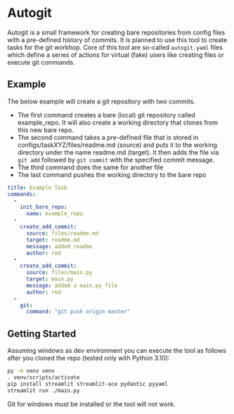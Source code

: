 # Autogit

Autogit is a small framework for creating bare repositories from config files with a pre-defined history of commits. It is planned to use this tool to create tasks for the git workhop. Core of this tool are so-called `autogit.yaml` files which define a series of actions for virtual (fake) users like creating files or execute git commands.

## Example

The below example will create a git repository with two commits.

- The first command creates a bare (local) git repository called example_repo. It will
  also create a working directory that clones from this new bare repo.
- The second command takes a pre-defined file that is stored in
  configs/taskXYZ/files/readme.md (source) and puts it to the working
  directory under the name readme.md (target). It then adds the file via `git add`
  followed by `git commit` with the specified commit message.
- The third command does the same for another file
- The last command pushes the working directory to the bare repo

```yaml
title: Example Task
commands:
  -
    init_bare_repo:
      name: example_repo
  -
    create_add_commit:
      source: files/readme.md
      target: readme.md
      message: added readme
      author: red
  -
    create_add_commit:
      source: files/main.py
      target: main.py
      message: added a main.py file
      author: red 
  -
    git:
      command: "git push origin master"  
```

## Getting Started

Assuming windows as dev environment you can execute the tool as follows after you
cloned the repo (tested only with Python 3.10):

```bash
py -m venv venv
. venv/scripts/activate
pip install streamlit streamlit-ace pydantic pyyaml
streamlit run ./main.py
```

Git for windows must be installed or the tool will not work.

